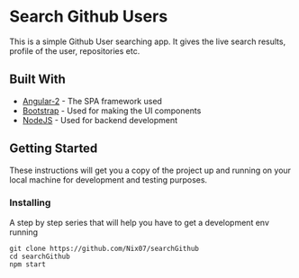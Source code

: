 # Search Github Users
This is a simple Github User searching app. It gives the live search results, profile of the user, repositories etc. 

## Built With

* [Angular-2](https://angular.io/) - The SPA framework used
* [Bootstrap](http://getbootstrap.com/) - Used for making the UI components
* [NodeJS](https://nodejs.org/en/) - Used for backend development

## Getting Started
These instructions will get you a copy of the project up and running on your local machine for development and testing purposes.

### Installing
A step by step series that will help you have to get a development env running
```
git clone https://github.com/Nix07/searchGithub
cd searchGithub
npm start
```

